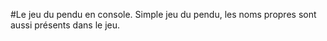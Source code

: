 #Le jeu du pendu en console. 
Simple jeu du pendu, les noms propres sont aussi présents dans le jeu.
